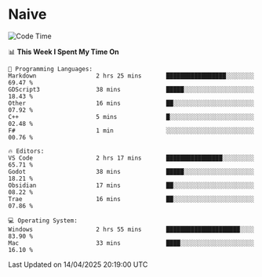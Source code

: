 # Naive
<!-- ## 日拱一卒，功不唐捐 -->
<!-- [![GitHub Streak](https://streak-stats.demolab.com/?user=XiaoXKKK)](https://git.io/streak-stats) -->
<!--START_SECTION:waka-->
![Code Time](http://img.shields.io/badge/Code%20Time-362%20hrs%202%20mins-blue)

📊 **This Week I Spent My Time On** 

```text
💬 Programming Languages: 
Markdown                 2 hrs 25 mins       █████████████████░░░░░░░░   69.47 % 
GDScript3                38 mins             █████░░░░░░░░░░░░░░░░░░░░   18.43 % 
Other                    16 mins             ██░░░░░░░░░░░░░░░░░░░░░░░   07.92 % 
C++                      5 mins              █░░░░░░░░░░░░░░░░░░░░░░░░   02.48 % 
F#                       1 min               ░░░░░░░░░░░░░░░░░░░░░░░░░   00.76 % 

🔥 Editors: 
VS Code                  2 hrs 17 mins       ████████████████░░░░░░░░░   65.71 % 
Godot                    38 mins             █████░░░░░░░░░░░░░░░░░░░░   18.21 % 
Obsidian                 17 mins             ██░░░░░░░░░░░░░░░░░░░░░░░   08.22 % 
Trae                     16 mins             ██░░░░░░░░░░░░░░░░░░░░░░░   07.86 % 

💻 Operating System: 
Windows                  2 hrs 55 mins       █████████████████████░░░░   83.90 % 
Mac                      33 mins             ████░░░░░░░░░░░░░░░░░░░░░   16.10 % 
```


 Last Updated on 14/04/2025 20:19:00 UTC
<!--END_SECTION:waka-->
